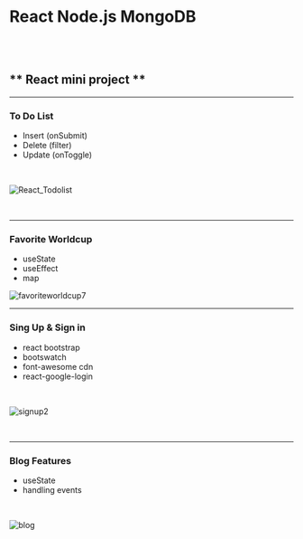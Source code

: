 # **React Node.js MongoDB**


<br/>
<br/>

## ** React mini project **



-------------------------------------------------------------
### **To Do List**
- Insert (onSubmit)
- Delete (filter)
- Update (onToggle)
<br/>

![React_Todolist](https://user-images.githubusercontent.com/87745990/139085144-dd21ed61-a694-444e-8189-db67d96bf02d.gif)





<br/>

-------------------------------------------------------------
### **Favorite Worldcup**
- useState
- useEffect
- map

![favoriteworldcup7](https://user-images.githubusercontent.com/87745990/139610553-2fa41773-32b6-4230-abd6-730b6199a4ae.gif)
<!-- - ~~I like Holybang ㅎ_ㅎ~~
<br/>
<p align="center">
  <img src="" title="hover text">
</p> -->

-------------------------------------------------------------
### **Sing Up & Sign in**
- react bootstrap
- bootswatch
- font-awesome cdn
- react-google-login
<br/>

![signup2](https://user-images.githubusercontent.com/87745990/139707155-698b2dea-0695-4f21-94d2-4f85b079c1f0.gif)




<br/>

-------------------------------------------------------------
### **Blog Features**
- useState
- handling events

<br/>

![blog](https://user-images.githubusercontent.com/87745990/139802536-3d514140-a052-4d9c-9253-91c457c4cb08.gif)


<br/>

